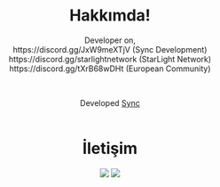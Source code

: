 <div align="center">
  <h1>Hakkımda!</h1>
  <p>Developer on,<br>
https://discord.gg/JxW9meXTjV (Sync Development)<br>
https://discord.gg/starlightnetwork (StarLight Network)<br>
https://discord.gg/tXrB68wDHt (European Community)<br></p>
  <br>
  
  
  <p>Developed <a href="https://top.gg/bot/877911101264785478">Sync</a>
  <br><br>
  <h1>İletişim</h1>
  <a href="https://discord.com/users/850128679819804674" target="_blank"><img src="https://shields.io/badge/Risen-111111.svg?&style=for-the-badge&logo=discord"></a>
  <a href="https://github.com/syncjs" target="_blank"><img src="https://shields.io/badge/risenjs-111111.svg?&style=for-the-badge&logo=github"></a>
</div>
